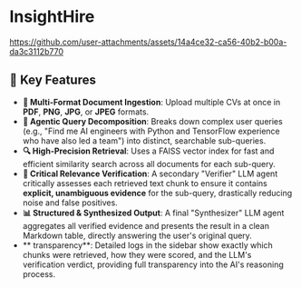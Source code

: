 # InsightHire

https://github.com/user-attachments/assets/14a4ce32-ca56-40b2-b00a-da3c3112b770

## 🚀 Key Features

*   **📄 Multi-Format Document Ingestion**: Upload multiple CVs at once in **PDF**, **PNG**, **JPG**, or **JPEG** formats.
*   **🧠 Agentic Query Decomposition**: Breaks down complex user queries (e.g., "Find me AI engineers with Python and TensorFlow experience who have also led a team") into distinct, searchable sub-queries.
*   **🔍 High-Precision Retrieval**: Uses a FAISS vector index for fast and efficient similarity search across all documents for each sub-query.
*   **🤖 Critical Relevance Verification**: A secondary "Verifier" LLM agent critically assesses each retrieved text chunk to ensure it contains **explicit, unambiguous evidence** for the sub-query, drastically reducing noise and false positives.
*   **📊 Structured & Synthesized Output**: A final "Synthesizer" LLM agent aggregates all verified evidence and presents the result in a clean Markdown table, directly answering the user's original query.
*   ** transparency**: Detailed logs in the sidebar show exactly which chunks were retrieved, how they were scored, and the LLM's verification verdict, providing full transparency into the AI's reasoning process.

